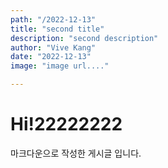 ```yaml
---
path: "/2022-12-13"
title: "second title"
description: "second description"
author: "Vive Kang"
date: "2022-12-13"
image: "image url...."

---
```

    
# Hi!22222222
    
마크다운으로 작성한 게시글 입니다.